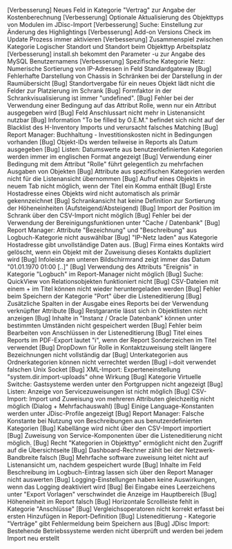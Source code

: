 [Verbesserung]  Neues Feld in Kategorie "Vertrag" zur Angabe der Kostenberechnung
[Verbesserung]  Optionale Aktualisierung des Objekttyps von Modulen im JDisc-Import
[Verbesserung]  Suche: Einstellung zur Änderung des Highlightings
[Verbesserung]  Add-on Versions Check im Update Prozess immer aktivieren
[Verbesserung]  Zusammenspiel zwischen Kategorie Logischer Standort und Standort beim Objekttyp Arbeitsplatz
[Verbesserung]  install.sh bekommt den Parameter -u zur Angabe des MySQL Benutzernamens
[Verbesserung]  Spezifische Kategorie Netz: Numerische Sortierung von IP-Adressen in Feld Standardgateway
[Bug]           Fehlerhafte Darstellung von Chassis in Schränken bei der Darstellung in der Raumübersicht
[Bug]           Standortvergabe für ein neues Objekt lädt nicht die Felder zur Platzierung im Schrank
[Bug]           Formfaktor in der Schrankvisualisierung ist immer "undefined".
[Bug]           Fehler bei der Verwendung einer Bedingung auf das Attribut Rolle, wenn nur ein Attribut ausgegeben wird
[Bug]           Feld Anschlussart nicht mehr in Listenansicht nutzbar
[Bug]           Information "To be filled by O.E.M." befindet sich nicht auf der Blacklist des H-Inventory Imports und verursacht falsches Matching
[Bug]           Report Manager: Buchhaltung - Investitionskosten nicht in Bedingungen vorhanden
[Bug]           Objekt-IDs werden teilweise in Reports als Datum ausgegeben
[Bug]           Listen: Datumswerte aus benutzerdefinierten Kategorien werden immer im englischen Format angezeigt
[Bug]           Verwendung einer Bedingung mit dem Attribut "Rolle" führt gelegentlich zu mehrfachen Ausgaben von Objekten
[Bug]           Attribute aus spezifischen Kategorien werden nicht für die Listenansicht übernommen
[Bug]           Aufruf eines Objekts in neuem Tab nicht möglich, wenn der Titel ein Komma enthält
[Bug]           Erste Hostadresse eines Objekts wird nicht automatisch als primär gekennzeichnet
[Bug]           Schrankansicht hat keine Definition zur Sortierung der Höheneinheiten (Aufsteigend/Absteigend)
[Bug]           Import der Position im Schrank über den CSV-Import nicht möglich
[Bug]           Fehler bei der Verwendung der Bereinigungsfunktionen unter "Cache / Datenbank"
[Bug]           Report Manager: Attribute "Bezeichnung" und "Beschreibung" aus Logbuch-Kategorie nicht auswählbar
[Bug]           "IP-Netz laden" aus Kategorie Hostadresse gibt unvollständige Daten aus.
[Bug]           Firma eines Kontakts wird gelöscht, wenn ein Objekt mit der Zuweisung dieses Kontakts dupliziert wird
[Bug]           Infoleiste am unteren Bildschirmrand zeigt immer das Datum "01.01.1970 01:00 [..]"
[Bug]           Verwendung des Attributs "Ereignis" in Kategorie "Logbuch" im Report-Manager nicht möglich
[Bug]           Suche: QuickView von Relationsobjekten funktioniert nicht
[Bug]           CSV-Dateien mit einem + im Titel können nicht wieder heruntergeladen werden
[Bug]           Fehler beim Speichern der Kategorie "Port" über die Listeneditierung
[Bug]           Zusätzliche Spalten in der Ausgabe eines Reports bei der Verwendung verknüpfter Attribute
[Bug]           Restgarantie lässt sich in Objektlisten nicht anzeigen
[Bug]           Inhalte in "Instanz / Oracle Datenbank" können unter bestimmten Umständen nicht gespeichert werden
[Bug]           Fehler beim Bearbeiten von Anschlüssen in der Listeneditierung
[Bug]           Titel eines Reports im PDF-Export lautet "i", wenn der Report Sonderzeichen im Titel verwendet
[Bug]           DropDown für Rolle in Kontaktzuweisung stellt längere Bezeichnungen nicht vollständig dar
[Bug]           Unterkategorien aus Ordnerkategorien können nicht verrechtet werden
[Bug]           i-doit verwendet falschen Unix Socket
[Bug]           XML-Import: Experteneinstellung "system.dir.import-uploads" ohne Wirkung
[Bug]           Kategorie Virtuelle Switche: Gastsysteme werden unter den Portgruppen nicht angezeigt
[Bug]           Listen: Anzeige von Servicezuweisungen ist nicht möglich
[Bug]           CSV-Import: Import und Zuweisung von mehreren Attributen gleichzeitig nicht möglich (Dialog + Mehrfachauswahl)
[Bug]           Einige Language-Konstanten werden unter JDisc-Profile angezeigt
[Bug]           Report Manager: Falsche Konstante bei Nutzung von Beschreibungen aus benutzerdefinierten Kategorien
[Bug]           Kabellänge wird nicht über den CSV-Import importiert
[Bug]           Zuweisung von Service-Komponenten über die Listeneditierung nicht möglich.
[Bug]           Recht "Kategorien in Objekttyp" ermöglicht nicht den Zugriff auf die Übersichtseite
[Bug]           Dashboard-Rechner zählt bei der Netzwerk-Bandbreite falsch
[Bug]           Mehrfache software zuweisung leitet nicht auf Listenansicht um, nachdem gespeichert wurde
[Bug]           Inhalte im Feld Beschreibung im Logbuch-Eintrag lassen sich über den Report Manager nicht auswerten
[Bug]           Logging-Einstellungen haben keine Auswirkungen, wenn das Logging deaktiviert wird
[Bug]           Bei Eingabe eines Leerzeichens unter "Export Vorlagen" verschwindet die Anzeige im Hauptbereich
[Bug]           Höheneinheit im Report falsch
[Bug]           Horizontale Scrollleiste fehlt in Kategorie "Anschlüsse"
[Bug]           Vergleichsoperatoren nicht korrekt erfasst bei ersten Hinzufügen in Report-Definition
[Bug]           Listeneditierung - Kategorie "Verträge" gibt Fehlermeldung beim Speichern aus
[Bug]           JDisc Import: Bestehende Betriebssysteme werden nicht überprüft und werden bei jedem Import neu erstellt